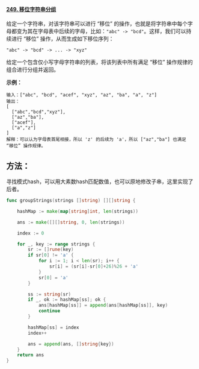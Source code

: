 #### [249. 移位字符串分组](https://leetcode-cn.com/problems/group-shifted-strings/)

给定一个字符串，对该字符串可以进行 “移位” 的操作，也就是将字符串中每个字母都变为其在字母表中后续的字母，比如：`"abc" -> "bcd"`。这样，我们可以持续进行 “移位” 操作，从而生成如下移位序列：

```
"abc" -> "bcd" -> ... -> "xyz"
```

给定一个包含仅小写字母字符串的列表，将该列表中所有满足 “移位” 操作规律的组合进行分组并返回。

 

**示例：**

```
输入：["abc", "bcd", "acef", "xyz", "az", "ba", "a", "z"]
输出：
[
  ["abc","bcd","xyz"],
  ["az","ba"],
  ["acef"],
  ["a","z"]
]
解释：可以认为字母表首尾相接，所以 'z' 的后续为 'a'，所以 ["az","ba"] 也满足 “移位” 操作规律。
```



## 方法：

寻找模式hash，可以用大素数hash匹配数值，也可以原地修改子串，这里实现了后者。

```go
func groupStrings(strings []string) [][]string {

	hashMap := make(map[string]int, len(strings))

	ans := make([][]string, 0, len(strings))

	index := 0

	for _, key := range strings {
		sr := []rune(key)
		if sr[0] != 'a' {
			for i := 1; i < len(sr); i++ {
				sr[i] = (sr[i]-sr[0]+26)%26 + 'a'
			}
			sr[0] = 'a'
		}

		ss := string(sr)
		if _, ok := hashMap[ss]; ok {
			ans[hashMap[ss]] = append(ans[hashMap[ss]], key)
			continue
		}

		hashMap[ss] = index
		index++

		ans = append(ans, []string{key})
	}
	return ans
}

```

